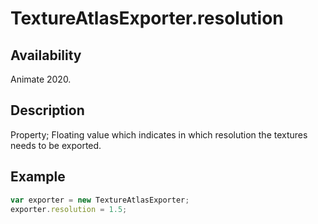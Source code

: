 # TextureAtlasExporter.resolution

## Availability

Animate 2020.

## Description

Property; Floating value which indicates in which resolution the textures needs to be exported.

## Example

``` javascript
var exporter = new TextureAtlasExporter;
exporter.resolution = 1.5;
````
